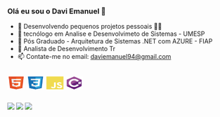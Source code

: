 ### Olá eu sou o Davi Emanuel 👋

- 🔭 Desenvolvendo pequenos projetos pessoais 👨‍💻
- 🌱 tecnólogo em Analise e Desenvolvimeto de Sistemas - UMESP
- 🌱 Pós Graduado - Arquitetura de Sistemas .NET com AZURE - FIAP
- 👨‍ Analista de Desenvolvimento Tr
- 📫 Contate-me no email: daviemanuel94@gmail.com 
<!--
<div align="">
  <a href="https://github.com/daviEmanuelNogueira">
  <img height="140em" src="https://github-readme-stats.vercel.app/api?username=daviEmanuelNogueira&show_icons=true&theme=dark&include_all_commits=true&count_private=true"/>
  <img height="140em" src="https://github-readme-stats.vercel.app/api/top-langs/?username=daviEmanuelNogueira&layout=compact&langs_count=7&theme=dark"/>
</div>
-->
  
  <div style="display: inline_block"><br>
  <img align="center" alt="Rafa-HTML" height="30" width="40" src="https://raw.githubusercontent.com/devicons/devicon/master/icons/html5/html5-original.svg">
  <img align="center" alt="Rafa-CSS" height="30" width="40" src="https://raw.githubusercontent.com/devicons/devicon/master/icons/css3/css3-original.svg">
  <img align="center" alt="Js" height="30" width="40" src="https://raw.githubusercontent.com/devicons/devicon/master/icons/javascript/javascript-plain.svg">
  <img align="center" alt="Rafa-Csharp" height="30" width="40" src="https://raw.githubusercontent.com/devicons/devicon/master/icons/csharp/csharp-original.svg">
</div>
  
 ##
  
  <div>
    
  <a href="https://www.instagram.com/davi.reino/" target="_blank"><img src="https://img.shields.io/badge/-Instagram-%23E4405F?style=for-the-badge&logo=instagram&logoColor=white" target="_blank"></a>
  <a href = "mailto:daviemanuel94@gmail.com"><img src="https://img.shields.io/badge/-Gmail-%23333?style=for-the-badge&logo=gmail&logoColor=white" target="_blank"></a>
  <a href="https://www.linkedin.com/in/davi-emanuel-nogueira-37b951112/" target="_blank"><img src="https://img.shields.io/badge/-LinkedIn-%230077B5?style=for-the-badge&logo=linkedin&logoColor=white" target="_blank"></a> 
  
  </div>
